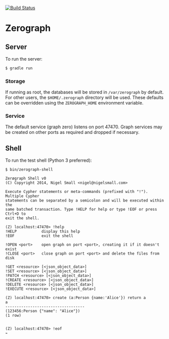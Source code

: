[![Build Status](https://travis-ci.org/zerograph/zerograph.png)](https://travis-ci.org/zerograph/zerograph)

# Zerograph

## Server

To run the server:

```bash
$ gradle run
```

### Storage

If running as root, the databases will be stored in ``/var/zerograph`` by
default. For other users, the ``$HOME/.zerograph`` directory will be used.
These defaults can be overridden using the ``ZEROGRAPH_HOME`` environment
variable.

### Service

The default service (graph zero) listens on port 47470. Graph services may be
created on other ports as required and dropped if necessary.


## Shell

To run the test shell (Python 3 preferred):

```
$ bin/zerograph-shell

Zerøgraph Shell v0
(C) Copyright 2014, Nigel Small <nigel@nigelsmall.com>

Execute Cypher statements or meta-commands (prefixed with "!"). Multiple Cypher
statements can be separated by a semicolon and will be executed within the
same batched transaction. Type !HELP for help or type !EOF or press Ctrl+D to
exit the shell.

(Z) localhost:47470> !help
!HELP           display this help
!EOF            exit the shell

!OPEN <port>    open graph on port <port>, creating it if it doesn't exist
!CLOSE <port>   close graph on port <port> and delete the files from disk

!GET <resource> [<json_object_data>]
!SET <resource> [<json_object_data>]
!PATCH <resource> [<json_object_data>]
!CREATE <resource> [<json_object_data>]
!DELETE <resource> [<json_object_data>]
!EXECUTE <resource> [<json_object_data>]

(Z) localhost:47470> create (a:Person {name:'Alice'}) return a
a
-----------------------------------
(123456:Person {"name": "Alice"})
(1 row)


(Z) localhost:47470> !eof
⌁
```

